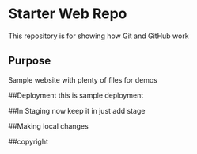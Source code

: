 # Starter Web Repo

This repository is for showing how Git and GitHub work

## Purpose

Sample website with plenty of files for demos

##Deployment
this is sample deployment

##In Staging
now keep it in just add stage

##Making local changes

##copyright